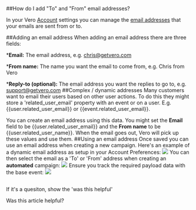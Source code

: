 
  
##How do I add "To" and "From" email addresses?
    
In your Vero 
[Account](https://app.getvero.com/account) settings you can manage the 
[email addresses](https://app.getvero.com/account/email_addresses) that your emails are sent 
from or 
to.
 
##Adding an email address
   When adding an email address there are three fields:
 
***Email:**
The email address, e.g. chris@getvero.com
	
***From name:**
 The name you want the email to come from, e.g. Chris from Vero
	
***Reply-to (optional):**
The email address you want the replies to go to, e.g. support@getvero.com
##Complex / dynamic addresses
   Many customers want to email their users based on 
other user actions. To do this they might store a 'related_user_email' property with an event or on a user. E.g. {{user.related_user_email}} or {{event.related_user_email}}.
 
   You can create an email address using this data. You might set the 
**Email**
 field to be {{user.related_user_email}} and the 
**From name**
 to be {{user.related_user_name}}. When the email goes out, Vero will pick up these values and use them.
##Using an email address
   Once saved you can use an email address when creating a new campaign.
Here's an example of a dynamic email address as setup in your Account Preferences:
![](https://s3.amazonaws.com/helpjuice_production/uploads/upload/image/742/3318/Screen_Shot_2014-01-28_at_12.42.21_pm.png)
You can then select the email as a 'To' or 'From' address when creating an 
**automated**
 campaign:
![](https://s3.amazonaws.com/helpjuice_production/uploads/upload/image/742/3319/Screen_Shot_2014-01-28_at_12.45.56_pm.png)
Ensure you track the required payload data with the base event:
![](https://s3.amazonaws.com/helpjuice_production/uploads/upload/image/742/3320/Screen_Shot_2014-01-28_at_12.45.04_pm.png)
 
##
         
        
          
If it's a quesiton, show the 'was this helpful'
            
Was this article helpful? 
                
                
